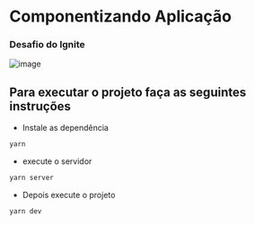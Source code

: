 # Componentizando Aplicação
### Desafio do Ignite

![image](https://user-images.githubusercontent.com/86580442/185002365-676c6144-3a8b-4988-8eae-d4810f29707f.png)

## Para executar o projeto faça as seguintes instruções
* Instale as dependência 
``` js
yarn
```
* execute o servidor
``` js
yarn server
```
* Depois execute o projeto
 ``` js
yarn dev
```
